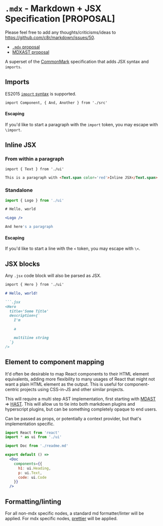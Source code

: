 # `.mdx` - Markdown + JSX Specification [PROPOSAL]

Please feel free to add any thoughts/criticisms/ideas to https://github.com/c8r/markdown/issues/50.

- [`.mdx` proposal](https://spectrum.chat/?t=1021be59-2738-4511-aceb-c66921050b9a)
- [MDXAST proposal](https://github.com/syntax-tree/ideas/issues/3)

A superset of the [CommonMark](http://commonmark.org) specification that adds JSX syntax and `imports`.

## Imports

ES2015 [`import` syntax](https://developer.mozilla.org/en-US/docs/Web/JavaScript/Reference/Statements/import) is supported.

```md
import Component, { And, Another } from './src'
```

#### Escaping

If you'd like to start a paragraph with the `import` token, you may escape with `\import`.

## Inline JSX

### From within a paragraph

```md
import { Text } from './ui'

This is a paragraph with <Text.span color='red'>Inline JSX</Text.span>
```

### Standalone

```jsx
import { Logo } from './ui'

# Hello, world

<Logo />

And here's a paragraph
```

#### Escaping

If you'd like to start a line with the `<` token, you may escape with `\<`.

## JSX blocks

Any `.jsx` code block will also be parsed as JSX.

```md
import { Hero } from './ui'

# Hello, world!

```.jsx
<Hero
  title='Some Title'
  description={`
    I'm

    a

    multiline string
  `}
/>
```

## Element to component mapping

It'd often be desirable to map React components to their HTML element equivalents, adding more flexibility to many usages of React that might not want a plain HTML element as the output.
This is useful for component-centric projects using CSS-in-JS and other similar projects.

This will require a multi step AST implementation, first starting with [MDAST](https://github.com/syntax-tree/mdast) => [HAST](https://github.com/syntax-tree/hast).
This will allow us to tie into both markdown plugins and hyperscript plugins, but can be something completely opaque to end users.

Can be passed as props, or potentially a context provider, but that's implementation specific.

```jsx
import React from 'react'
import * as ui from './ui'

import Doc from './readme.md'

export default () =>
  <Doc
    components={{
      h1: ui.Heading,
      p: ui.Text,
      code: ui.Code
    }}
  />
```

## Formatting/linting

For all non-mdx specific nodes, a standard md formatter/linter will be applied.
For mdx specific nodes, [prettier](https://github.com/prettier/prettier) will be applied.
